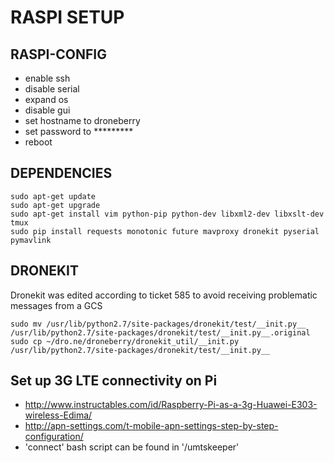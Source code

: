 # RASPI SETUP

## RASPI-CONFIG
- enable ssh
- disable serial
- expand os
- disable gui
- set hostname to droneberry
- set password to *********
- reboot

## DEPENDENCIES
```
sudo apt-get update
sudo apt-get upgrade
sudo apt-get install vim python-pip python-dev libxml2-dev libxslt-dev tmux
sudo pip install requests monotonic future mavproxy dronekit pyserial pymavlink 
```

## DRONEKIT
Dronekit was edited according to ticket 585 to avoid receiving problematic messages from a GCS
```
sudo mv /usr/lib/python2.7/site-packages/dronekit/test/__init.py__ /usr/lib/python2.7/site-packages/dronekit/test/__init.py__.original
sudo cp ~/dro.ne/droneberry/dronekit_util/__init.py /usr/lib/python2.7/site-packages/dronekit/test/__init.py__
```

## Set up 3G LTE connectivity on Pi
- http://www.instructables.com/id/Raspberry-Pi-as-a-3g-Huawei-E303-wireless-Edima/
- http://apn-settings.com/t-mobile-apn-settings-step-by-step-configuration/
- 'connect' bash script can be found in '/umtskeeper'